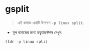 # gsplit

> এই কমান্ড একটি উপনাম `-p linux split`.

- মূল কমান্ডের জন্য ডকুমেন্টেশন দেখুন:

`tldr -p linux split`
